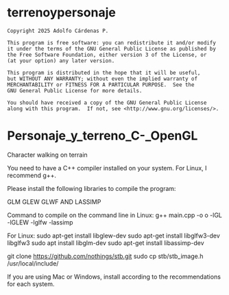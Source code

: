 # terrenoypersonaje


    Copyright 2025 Adolfo Cárdenas P.

    This program is free software: you can redistribute it and/or modify
    it under the terms of the GNU General Public License as published by
    the Free Software Foundation, either version 3 of the License, or
    (at your option) any later version.

    This program is distributed in the hope that it will be useful,
    but WITHOUT ANY WARRANTY; without even the implied warranty of
    MERCHANTABILITY or FITNESS FOR A PARTICULAR PURPOSE.  See the
    GNU General Public License for more details.

    You should have received a copy of the GNU General Public License
    along with this program.  If not, see <http://www.gnu.org/licenses/>.

# Personaje_y_terreno_C-_OpenGL

Character walking on terrain

You need to have a C++ compiler installed on your system. For Linux, I recommend g++.

Please install the following libraries to compile the program:

GLM GLEW GLWF AND LASSIMP

Command to compile on the command line in Linux:
g++ main.cpp -o o -lGL -lGLEW -lglfw -lassimp

For Linux:
sudo apt-get install libglew-dev
sudo apt-get install libglfw3-dev libglfw3
sudo apt install libglm-dev
sudo apt-get install libassimp-dev

git clone https://github.com/nothings/stb.git
sudo cp stb/stb_image.h /usr/local/include/

If you are using Mac or Windows, install according to the recommendations for each system.
